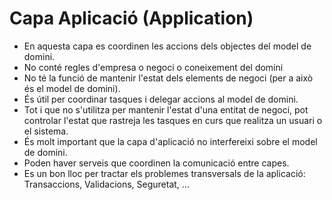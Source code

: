 # Capa Aplicació (Application)

- En aquesta capa es coordinen les accions dels objectes del model de domini. 
- No conté regles d'empresa o negoci o coneixement del domini
- No té la funció de mantenir l'estat dels elements de negoci (per a això és el model de domini). 
- És útil per coordinar tasques i delegar accions al model de domini. 
- Tot i que no s'utilitza per mantenir l'estat d'una entitat de negoci, pot controlar l'estat que rastreja les tasques en curs que realitza un usuari o el sistema. 
- És molt important que la capa d'aplicació no interfereixi sobre el model de domini. 
- Poden haver serveis que coordinen la comunicació entre capes. 
- Es un bon lloc per tractar els problemes transversals de la aplicació: Transaccions, Validacions, Seguretat, ...
